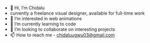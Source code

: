 - 👋 Hi, I’m Chidalu
- currently a freelance visual designer, available for full-time work
- 👀 I’m interested in web animations
- 🌱 I’m currently learning to code
- 💞️ I’m looking to collaborate on interesting projects
- 📫 How to reach me - chidaluugwu03@gmail.com

<!---
zyxnle/zyxnle is a ✨ special ✨ repository because its `README.md` (this file) appears on your GitHub profile.
You can click the Preview link to take a look at your changes.
--->
